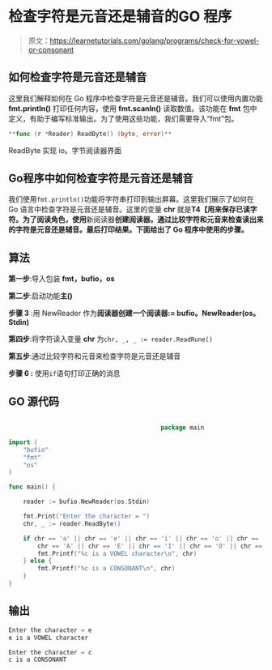 # 检查字符是元音还是辅音的GO 程序

> 原文：<https://learnetutorials.com/golang/programs/check-for-vowel-or-consonant>

## 如何检查字符是元音还是辅音

这里我们解释如何在 Go 程序中检查字符是元音还是辅音。我们可以使用内置功能 **fmt.println()** 打印任何内容，使用 **fmt.scanln()** 读取数值。该功能在 **fmt** 包中定义，有助于编写标准输出。为了使用这些功能，我们需要导入“fmt”包。

```go
**func (r *Reader) ReadByte() (byte, error)** 

```

ReadByte 实现 io。字节阅读器界面

## Go程序中如何检查字符是元音还是辅音

我们使用`fmt.println()`功能将字符串打印到输出屏幕。这里我们展示了如何在 Go 语言中检查字符是元音还是辅音。这里的变量 **chr** 就是**T4【用来保存已读字符。为了阅读角色，使用**新阅读器**创建阅读器。通过比较字符和元音来检查读出来的字符是元音还是辅音。最后打印结果。下面给出了 Go 程序中使用的步骤。**

## 算法

**第一步**:导入包装 **fmt，bufio，os**

**第二步**:启动功能**主()**

**步骤 3** :用 NewReader 作为**阅读器创建一个阅读器:= bufio。NewReader(os。Stdin)**

**第四步**:将字符读入变量 **chr** 为`chr, _, _ := reader.ReadRune()`

**第五步**:通过比较字符和元音来检查字符是元音还是辅音

****步骤 6** :** 使用`if`语句打印正确的消息

## GO 源代码

```go

                                          package main

import (
    "bufio"
    "fmt"
    "os"
)

func main() {

    reader := bufio.NewReader(os.Stdin)

    fmt.Print("Enter the character = ")
    chr, _ := reader.ReadByte()

    if chr == 'a' || chr == 'e' || chr == 'i' || chr == 'o' || chr == 'u' ||
        chr == 'A' || chr == 'E' || chr == 'I' || chr == 'O' || chr == 'U' {
        fmt.Printf("%c is a VOWEL character\n", chr)
    } else {
        fmt.Printf("%c is a CONSONANT\n", chr)
    }
}

```

## 输出

```go
Enter the character = e
e is a VOWEL character

Enter the character = c
c is a CONSONANT 
```